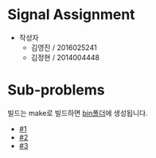 # Signal Assignment

* 작성자
  * 김영진 / 2016025241
  * 김정현 / 2014004448



# Sub-problems

빌드는 make로 빌드하면 [bin폴더](signal/bin)에 생성됩니다.

* [#1](signal/docs/number1.md)
* [#2](signal/docs/number2.md)
* [#3](signal/docs/number3.md)

